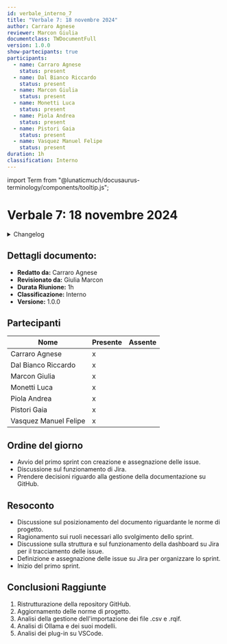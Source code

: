```yaml
---
id: verbale_interno_7
title: "Verbale 7: 18 novembre 2024"
author: Carraro Agnese
reviewer: Marcon Giulia
documentclass: TWDocumentFull
version: 1.0.0
show-partecipants: true
participants:
  - name: Carraro Agnese
    status: present
  - name: Dal Bianco Riccardo
    status: present
  - name: Marcon Giulia
    status: present
  - name: Monetti Luca
    status: present
  - name: Piola Andrea
    status: present
  - name: Pistori Gaia
    status: present
  - name: Vasquez Manuel Felipe
    status: present
duration: 1h
classification: Interno
---
```


<!-- ::: {.no-export} -->

import Term from "@lunaticmuch/docusaurus-terminology/components/tooltip.js";

# Verbale 7: 18 novembre 2024

<details>
  <summary>Changelog</summary>

<!-- ::: -->

| Data       | Versione | Descrizione                 | Autore         | Data Approvazione | Approvatore   |
| ---------- | -------- | --------------------------- | -------------- | ----------------- | ------------- |
| 18/11/2024 | 1.0.0    | Prima stesura del documento | Carraro Agnese | 19/11/2024        | Marcon Giulia |

Table: Changelog

<!-- ::: {.no-export} -->

</details>

## Dettagli documento:

- **Redatto da:** Carraro Agnese
- **Revisionato da:** Giulia Marcon
- **Durata Riunione:** 1h
- **Classificazione:** Interno
- **Versione:** 1.0.0

## Partecipanti

| Nome                  | Presente | Assente |
| --------------------- | -------- | ------- |
| Carraro Agnese        | x        |         |
| Dal Bianco Riccardo   | x        |         |
| Marcon Giulia         | x        |         |
| Monetti Luca          | x        |         |
| Piola Andrea          | x        |         |
| Pistori Gaia          | x        |         |
| Vasquez Manuel Felipe | x        |         |

<!-- ::: -->

## Ordine del giorno

- Avvio del primo <Term popup="Periodo di tempo definito, tra 1 e 2 settimane, durante il quale il team lavora su un set specifico di obiettivi." reference="/docs/RTB/Termini/Sprint">sprint</Term> con creazione e assegnazione delle <Term popup="Azione da svolgere definita per poter pianificare e monitorare lo svolgimento di un progetto (ticket)." reference="/docs/RTB/Termini/Issue">issue</Term>.
- Discussione sul funzionamento di <Term popup="Strumento software utilizzato per la gestione dei progetti e il monitoraggio dei problemi, spesso utilizzato nello sviluppo agile." reference="/docs/RTB/Termini/Jira">Jira</Term>.
- Prendere decisioni riguardo alla gestione della documentazione su <Term popup="Piattaforma per il controllo di versione e la collaborazione che consente di archiviare codice, tracciare modifiche e collaborare su progetti software." reference="/docs/RTB/Termini/GitHub">GitHub</Term>.

## Resoconto

- Discussione sul posizionamento del documento riguardante le norme di <Term popup="Insieme di attività che devono raggiungere determinati obiettivi a partire da determinate specifiche, che hanno una data d’inizio e una data di fine prefissate, che dispongono di risorse limitate e che consumano risorse nel loro svolgersi." reference="/docs/RTB/Termini/Progetto">progetto</Term>.
- Ragionamento sui ruoli necessari allo svolgimento dello <Term popup="Periodo di tempo definito, tra 1 e 2 settimane, durante il quale il team lavora su un set specifico di obiettivi." reference="/docs/RTB/Termini/Sprint">sprint</Term>.
- Discussione sulla struttura e sul funzionamento della dashboard su <Term popup="Strumento software utilizzato per la gestione dei progetti e il monitoraggio dei problemi, spesso utilizzato nello sviluppo agile." reference="/docs/RTB/Termini/Jira">Jira</Term> per il tracciamento delle <Term popup="Azione da svolgere definita per poter pianificare e monitorare lo svolgimento di un progetto (ticket)." reference="/docs/RTB/Termini/Issue">issue</Term>.
- Definizione e assegnazione delle <Term popup="Azione da svolgere definita per poter pianificare e monitorare lo svolgimento di un progetto (ticket)." reference="/docs/RTB/Termini/Issue">issue</Term> su <Term popup="Strumento software utilizzato per la gestione dei progetti e il monitoraggio dei problemi, spesso utilizzato nello sviluppo agile." reference="/docs/RTB/Termini/Jira">Jira</Term> per organizzare lo <Term popup="Periodo di tempo definito, tra 1 e 2 settimane, durante il quale il team lavora su un set specifico di obiettivi." reference="/docs/RTB/Termini/Sprint">sprint</Term>.
- Inizio del primo <Term popup="Periodo di tempo definito, tra 1 e 2 settimane, durante il quale il team lavora su un set specifico di obiettivi." reference="/docs/RTB/Termini/Sprint">sprint</Term>.

## Conclusioni Raggiunte

1. Ristrutturazione della <Term popup="Archivio digitale in cui il codice sorgente e altri file di progetto vengono conservati e gestiti." reference="/docs/RTB/Termini/Repository">repository</Term> <Term popup="Piattaforma per il controllo di versione e la collaborazione che consente di archiviare codice, tracciare modifiche e collaborare su progetti software." reference="/docs/RTB/Termini/GitHub">GitHub</Term>.
2. Aggiornamento delle norme di <Term popup="Insieme di attività che devono raggiungere determinati obiettivi a partire da determinate specifiche, che hanno una data d’inizio e una data di fine prefissate, che dispongono di risorse limitate e che consumano risorse nel loro svolgersi." reference="/docs/RTB/Termini/Progetto">progetto</Term>.
3. Analisi della gestione dell'importazione dei file .csv e .rqif.
4. Analisi di <Term popup="Software gratuito e open source che consente di eseguire in locale diversi modelli LLM." reference="/docs/RTB/Termini/Ollama">Ollama</Term> e dei suoi modelli.
5. Analisi dei plug-in su <Term popup="Visual Studio Code. Editor di codice sorgente sviluppato da Microsoft, gratuito, open-source, leggero e con una ampia gamma di estensioni." reference="/docs/RTB/Termini/VSCode">VSCode</Term>.
